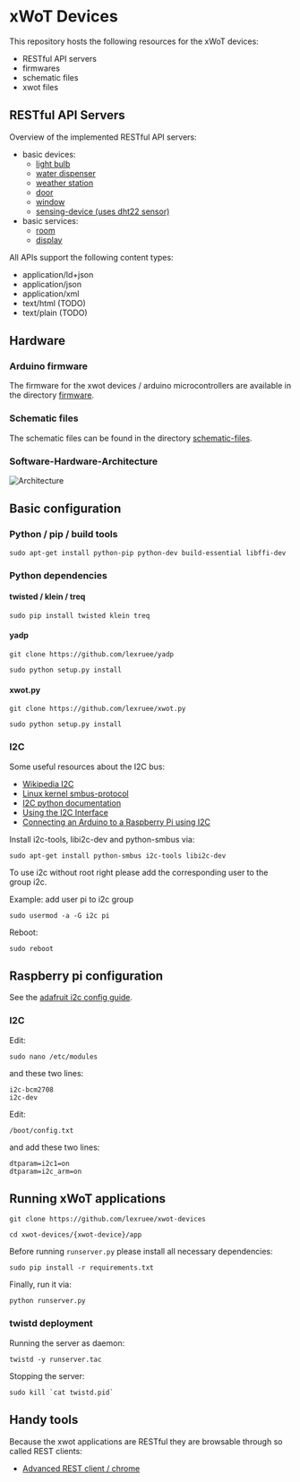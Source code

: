 # xWoT Devices

This repository hosts the following resources for the xWoT devices:
 * RESTful API servers
 * firmwares
 * schematic files
 * xwot files


## RESTful API Servers

Overview of the implemented RESTful API servers:
 * basic devices:
     * [light bulb](https://github.com/lexruee/xwot-devices/tree/master/lightbulb)
     * [water dispenser](https://github.com/lexruee/xwot-devices/tree/master/waterdispenser)
     * [weather station](https://github.com/lexruee/xwot-devices/tree/master/weatherstation)
     * [door](https://github.com/lexruee/xwot-devices/tree/master/door)
     * [window](https://github.com/lexruee/xwot-devices/tree/master/window)
     * [sensing-device (uses dht22 sensor)](https://github.com/lexruee/xwot-devices/tree/master/sensing-device)
 * basic services:
     * [room](https://github.com/lexruee/xwot-devices/tree/master/room)
     * [display](https://github.com/lexruee/xwot-devices/tree/master/display)

All APIs support the following content types:
 * application/ld+json
 * application/json
 * application/xml
 * text/html (TODO)
 * text/plain (TODO)

## Hardware
### Arduino firmware

The firmware for the xwot devices / arduino microcontrollers are available in the directory [firmware](https://github.com/lexruee/xwot-devices/tree/master/firmware).

### Schematic files

The schematic files can be found in the directory [schematic-files](https://github.com/lexruee/xwot-devices/tree/master/schematic-files).

### Software-Hardware-Architecture
![Architecture](https://raw.githubusercontent.com/lexruee/xwot-devices/master/hardware_architecture.png?token=AAnofA3_C5XZoIGqjzJt-Ds7_U7EJe_gks5VoxWZwA%3D%3D)

## Basic configuration

### Python / pip / build tools
```
sudo apt-get install python-pip python-dev build-essential libffi-dev
```


### Python dependencies

#### twisted / klein / treq
```
sudo pip install twisted klein treq
```

#### yadp
```
git clone https://github.com/lexruee/yadp
```

```
sudo python setup.py install
```

#### xwot.py
```
git clone https://github.com/lexruee/xwot.py
```

```
sudo python setup.py install
```

### I2C

Some useful resources about the I2C bus:
* [Wikipedia I2C](https://en.wikipedia.org/wiki/I%C2%B2C)
* [Linux kernel smbus-protocol](https://www.kernel.org/doc/Documentation/i2c/smbus-protocol)
* [I2C python documentation](http://wiki.erazor-zone.de/wiki:linux:python:smbus:doc)
* [Using the I2C Interface](http://www.raspberry-projects.com/pi/programming-in-python/i2c-programming-in-python/using-the-i2c-interface-2)
* [Connecting an Arduino to a Raspberry Pi using I2C](http://blog.retep.org/2014/02/15/connecting-an-arduino-to-a-raspberry-pi-using-i2c/)

Install i2c-tools, libi2c-dev and python-smbus via:

```
sudo apt-get install python-smbus i2c-tools libi2c-dev
```

To use i2c without root right please add the corresponding user to the group i2c.

Example: add user pi to i2c group
```
sudo usermod -a -G i2c pi
```

Reboot:
```
sudo reboot
```

## Raspberry pi configuration

See the [adafruit i2c config guide](https://learn.adafruit.com/adafruits-raspberry-pi-lesson-4-gpio-setup/configuring-i2c).

### I2C
Edit:
```
sudo nano /etc/modules
```

and these two lines:

```
i2c-bcm2708
i2c-dev
```

Edit:
```
/boot/config.txt
```

and add these two lines:

```
dtparam=i2c1=on
dtparam=i2c_arm=on
```

## Running xWoT applications


```
git clone https://github.com/lexruee/xwot-devices
```

```
cd xwot-devices/{xwot-device}/app
```

Before running `runserver.py` please install all necessary dependencies:

```
sudo pip install -r requirements.txt
```

Finally, run it via:
```
python runserver.py
```

### twistd deployment
Running the server as daemon:
```
twistd -y runserver.tac
```

Stopping the server:
```
sudo kill `cat twistd.pid`
```



## Handy tools

Because the xwot applications are RESTful they are browsable through so called REST clients:

* [Advanced REST client / chrome](https://chrome.google.com/webstore/detail/advanced-rest-client/hgmloofddffdnphfgcellkdfbfbjeloo)
